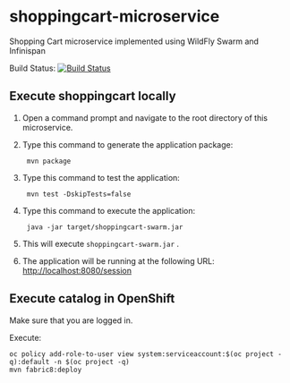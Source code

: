 # shoppingcart-microservice
Shopping Cart microservice implemented using WildFly Swarm and Infinispan

Build Status: [![Build Status](https://travis-ci.org/redhat-msa-3/shoppingcart-microservice.svg?branch=master)](https://travis-ci.org/redhat-msa-3/shoppingcart-microservice)

Execute shoppingcart locally
----------------------------

1. Open a command prompt and navigate to the root directory of this microservice.

2. Type this command to generate the application package:

        mvn package

3. Type this command to test the application:

        mvn test -DskipTests=false

4. Type this command to execute the application:

        java -jar target/shoppingcart-swarm.jar

5. This will execute `shoppingcart-swarm.jar` .
6. The application will be running at the following URL: <http://localhost:8080/session>

Execute catalog in OpenShift
-----------------------------

Make sure that you are logged in.

Execute:

    oc policy add-role-to-user view system:serviceaccount:$(oc project -q):default -n $(oc project -q)
    mvn fabric8:deploy

